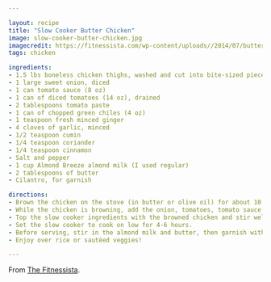 ```yaml
---

layout: recipe
title: "Slow Cooker Butter Chicken"
image: slow-cooker-butter-chicken.jpg
imagecredit: https://fitnessista.com/wp-content/uploads//2014/07/butter-chicken-1-of-1-4.jpg
tags: chicken

ingredients:
- 1.5 lbs boneless chicken thighs, washed and cut into bite-sized pieces
- 1 large sweet onion, diced
- 1 can tomato sauce (8 oz)
- 1 can of diced tomatoes (14 oz), drained
- 2 tablespoons tomato paste
- 1 can of chopped green chiles (4 oz)
- 1 teaspoon fresh minced ginger
- 4 cloves of garlic, minced
- 1/2 teaspoon cumin
- 1/4 teaspoon coriander
- 1/4 teaspoon cinnamon
- Salt and pepper
- 1 cup Almond Breeze almond milk (I used regular)
- 2 tablespoons of butter
- Cilantro, for garnish

directions:
- Brown the chicken on the stove (in butter or olive oil) for about 10 minutes, seasoning well with salt and pepper.
- While the chicken is browning, add the onion, tomatoes, tomato sauce, green chiles, tomato paste, cinnamon, cumin, coriander, ginger and garlic into the slow cooker.
- Top the slow cooker ingredients with the browned chicken and stir well. Season with salt and pepper before covering.
- Set the slow cooker to cook on low for 4-6 hours.
- Before serving, stir in the almond milk and butter, then garnish with chopped cilantro.
- Enjoy over rice or sautéed veggies!

---
```


From [The Fitnessista](https://fitnessista.com/slow-cooker-butter-chicken-and-vegan-option/).
